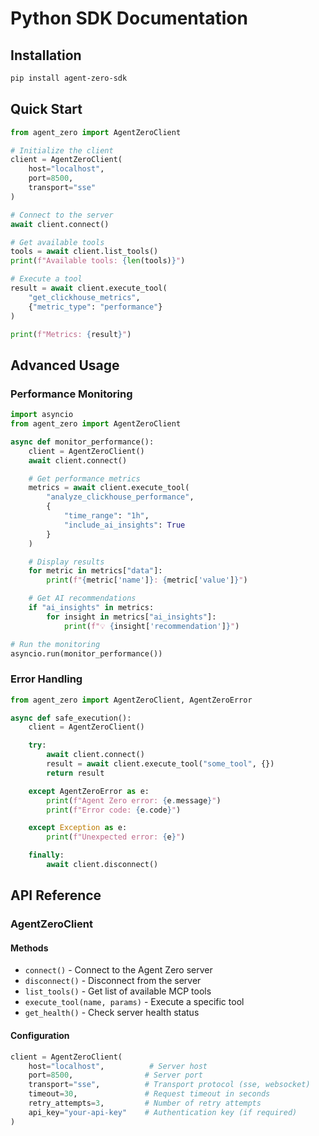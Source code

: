 # Python SDK Documentation

## Installation

```bash
pip install agent-zero-sdk
```

## Quick Start

```python
from agent_zero import AgentZeroClient

# Initialize the client
client = AgentZeroClient(
    host="localhost",
    port=8500,
    transport="sse"
)

# Connect to the server
await client.connect()

# Get available tools
tools = await client.list_tools()
print(f"Available tools: {len(tools)}")

# Execute a tool
result = await client.execute_tool(
    "get_clickhouse_metrics",
    {"metric_type": "performance"}
)

print(f"Metrics: {result}")
```

## Advanced Usage

### Performance Monitoring

```python
import asyncio
from agent_zero import AgentZeroClient

async def monitor_performance():
    client = AgentZeroClient()
    await client.connect()

    # Get performance metrics
    metrics = await client.execute_tool(
        "analyze_clickhouse_performance",
        {
            "time_range": "1h",
            "include_ai_insights": True
        }
    )

    # Display results
    for metric in metrics["data"]:
        print(f"{metric['name']}: {metric['value']}")

    # Get AI recommendations
    if "ai_insights" in metrics:
        for insight in metrics["ai_insights"]:
            print(f"💡 {insight['recommendation']}")

# Run the monitoring
asyncio.run(monitor_performance())
```

### Error Handling

```python
from agent_zero import AgentZeroClient, AgentZeroError

async def safe_execution():
    client = AgentZeroClient()

    try:
        await client.connect()
        result = await client.execute_tool("some_tool", {})
        return result

    except AgentZeroError as e:
        print(f"Agent Zero error: {e.message}")
        print(f"Error code: {e.code}")

    except Exception as e:
        print(f"Unexpected error: {e}")

    finally:
        await client.disconnect()
```

## API Reference

### AgentZeroClient

#### Methods

- `connect()` - Connect to the Agent Zero server
- `disconnect()` - Disconnect from the server
- `list_tools()` - Get list of available MCP tools
- `execute_tool(name, params)` - Execute a specific tool
- `get_health()` - Check server health status

#### Configuration

```python
client = AgentZeroClient(
    host="localhost",          # Server host
    port=8500,                # Server port
    transport="sse",          # Transport protocol (sse, websocket)
    timeout=30,               # Request timeout in seconds
    retry_attempts=3,         # Number of retry attempts
    api_key="your-api-key"    # Authentication key (if required)
)
```
